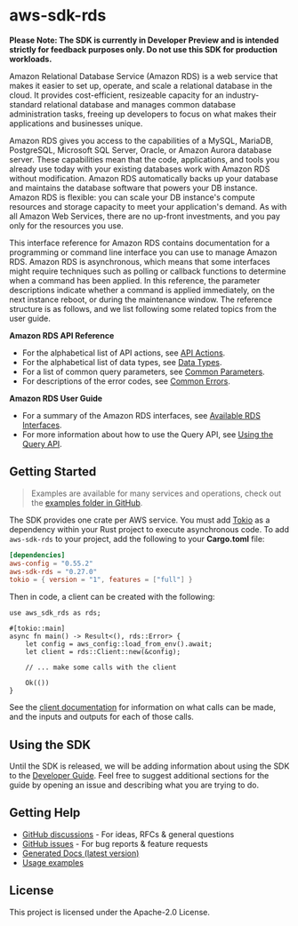 # aws-sdk-rds

**Please Note: The SDK is currently in Developer Preview and is intended strictly for
feedback purposes only. Do not use this SDK for production workloads.**

Amazon Relational Database Service (Amazon RDS) is a web service that makes it easier to set up, operate, and scale a relational database in the cloud. It provides cost-efficient, resizeable capacity for an industry-standard relational database and manages common database administration tasks, freeing up developers to focus on what makes their applications and businesses unique.

Amazon RDS gives you access to the capabilities of a MySQL, MariaDB, PostgreSQL, Microsoft SQL Server, Oracle, or Amazon Aurora database server. These capabilities mean that the code, applications, and tools you already use today with your existing databases work with Amazon RDS without modification. Amazon RDS automatically backs up your database and maintains the database software that powers your DB instance. Amazon RDS is flexible: you can scale your DB instance's compute resources and storage capacity to meet your application's demand. As with all Amazon Web Services, there are no up-front investments, and you pay only for the resources you use.

This interface reference for Amazon RDS contains documentation for a programming or command line interface you can use to manage Amazon RDS. Amazon RDS is asynchronous, which means that some interfaces might require techniques such as polling or callback functions to determine when a command has been applied. In this reference, the parameter descriptions indicate whether a command is applied immediately, on the next instance reboot, or during the maintenance window. The reference structure is as follows, and we list following some related topics from the user guide.

__Amazon RDS API Reference__
  - For the alphabetical list of API actions, see [API Actions](https://docs.aws.amazon.com/AmazonRDS/latest/APIReference/API_Operations.html).
  - For the alphabetical list of data types, see [Data Types](https://docs.aws.amazon.com/AmazonRDS/latest/APIReference/API_Types.html).
  - For a list of common query parameters, see [Common Parameters](https://docs.aws.amazon.com/AmazonRDS/latest/APIReference/CommonParameters.html).
  - For descriptions of the error codes, see [Common Errors](https://docs.aws.amazon.com/AmazonRDS/latest/APIReference/CommonErrors.html).

__Amazon RDS User Guide__
  - For a summary of the Amazon RDS interfaces, see [Available RDS Interfaces](https://docs.aws.amazon.com/AmazonRDS/latest/UserGuide/Welcome.html#Welcome.Interfaces).
  - For more information about how to use the Query API, see [Using the Query API](https://docs.aws.amazon.com/AmazonRDS/latest/UserGuide/Using_the_Query_API.html).

## Getting Started

> Examples are available for many services and operations, check out the
> [examples folder in GitHub](https://github.com/awslabs/aws-sdk-rust/tree/main/examples).

The SDK provides one crate per AWS service. You must add [Tokio](https://crates.io/crates/tokio)
as a dependency within your Rust project to execute asynchronous code. To add `aws-sdk-rds` to
your project, add the following to your **Cargo.toml** file:

```toml
[dependencies]
aws-config = "0.55.2"
aws-sdk-rds = "0.27.0"
tokio = { version = "1", features = ["full"] }
```

Then in code, a client can be created with the following:

```rust,no_run
use aws_sdk_rds as rds;

#[tokio::main]
async fn main() -> Result<(), rds::Error> {
    let config = aws_config::load_from_env().await;
    let client = rds::Client::new(&config);

    // ... make some calls with the client

    Ok(())
}
```

See the [client documentation](https://docs.rs/aws-sdk-rds/latest/aws_sdk_rds/client/struct.Client.html)
for information on what calls can be made, and the inputs and outputs for each of those calls.

## Using the SDK

Until the SDK is released, we will be adding information about using the SDK to the
[Developer Guide](https://docs.aws.amazon.com/sdk-for-rust/latest/dg/welcome.html). Feel free to suggest
additional sections for the guide by opening an issue and describing what you are trying to do.

## Getting Help

* [GitHub discussions](https://github.com/awslabs/aws-sdk-rust/discussions) - For ideas, RFCs & general questions
* [GitHub issues](https://github.com/awslabs/aws-sdk-rust/issues/new/choose) - For bug reports & feature requests
* [Generated Docs (latest version)](https://awslabs.github.io/aws-sdk-rust/)
* [Usage examples](https://github.com/awslabs/aws-sdk-rust/tree/main/examples)

## License

This project is licensed under the Apache-2.0 License.


